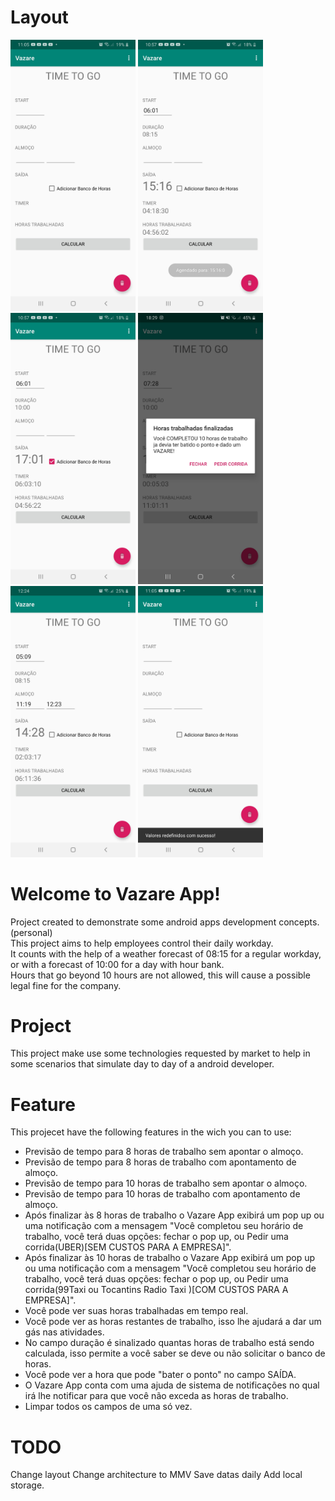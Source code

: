 # Layout
<img src="screenshot/vazare-home.jpg" width="200"> <img src="screenshot/vazare-hour-enter-8hour.jpg" width="200"> <img src="screenshot/vazare-hour-enter-10hour.jpg" width="200"> <img src="screenshot/vazare-10hours-completed.jpg" width="200"> <img src="screenshot/vazare-forecast-8hour.jpg" width="200"> <img src="screenshot/vazare-clear.jpg" width="200">

# Welcome to Vazare App!
Project created to demonstrate some android apps development concepts. (personal)</br>
This project aims to help employees control their daily workday.</br>
It counts with the help of a weather forecast of 08:15 for a regular workday, or with a forecast of 10:00 for a day with hour bank.</br>
Hours that go beyond 10 hours are not allowed, this will cause a possible legal fine for the company.</br>

# Project
This project make use some technologies requested by market to help in some scenarios that simulate day to day of a android developer.

# Feature
This projecet have the following features in the wich you can to use:
- Previsão de tempo para 8 horas de trabalho sem apontar o almoço.
- Previsão de tempo para 8 horas de trabalho com apontamento  de almoço.
- Previsão de tempo para 10 horas de trabalho sem apontar o almoço.
- Previsão de tempo para 10 horas de trabalho com apontamento de almoço.
- Após finalizar às 8 horas de trabalho o Vazare App exibirá um pop up ou uma notificação com a mensagem "Você completou seu horário de trabalho, você terá duas opções: fechar o pop up, ou Pedir uma corrida(UBER)[SEM CUSTOS PARA A EMPRESA]".
- Após finalizar às 10 horas de trabalho o Vazare App exibirá um pop up ou uma notificação com a mensagem "Você completou seu horário de trabalho, você terá duas opções: fechar o pop up, ou Pedir uma corrida(99Taxi ou  Tocantins Radio Taxi )[COM CUSTOS PARA A EMPRESA]".
- Você pode ver suas horas trabalhadas em tempo real.
- Você pode ver as horas restantes de trabalho, isso lhe ajudará a dar um gás nas atividades.
- No campo duração é sinalizado quantas horas de trabalho está sendo calculada, isso permite a você saber se deve ou não solicitar o banco de horas.
- Você pode ver a hora que pode "bater o ponto" no campo SAÍDA.
- O Vazare App conta com uma ajuda de sistema de notificações no qual irá lhe notificar para que você não exceda as horas de trabalho.
- Limpar todos os campos de uma só vez.

# TODO
Change layout
Change architecture to MMV
Save datas daily
Add local storage.